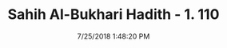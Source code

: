 ---
title        : "Sahih Al-Bukhari Hadith - 1. 110"
date         : 7/25/2018 1:48:20 PM
draft        : false
type         : "hadith"
layout       : "hadith"
BookCode     : "SHB"
VolumeNumber : "1"
HadithNumber : "110"
categories  :  ["Knowledge-Telling a lie against the Prophet"]
tags  :  ["Abu Huraira"]
---
